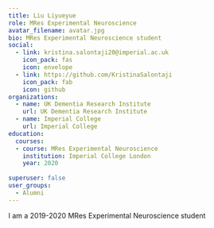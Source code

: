 ```yaml
---
title: Liu Liyueyue
role: MRes Experimental Neuroscience
avatar_filename: avatar.jpg
bio: MRes Experimental Neuroscience student
social:
  - link: kristina.salontaji20@imperial.ac.uk
    icon_pack: fas
    icon: envelope
  - link: https://github.com/KristinaSalontaji
    icon_pack: fab
    icon: github    
organizations:
  - name: UK Dementia Research Institute
    url: UK Dementia Research Institute
  - name: Imperial College
    url: Imperial College
education:
  courses:
  - course: MRes Experimental Neuroscience 
    institution: Imperial College London
    year: 2020
      
superuser: false
user_groups:
  - Alumni
---
```


I am a 2019-2020 MRes Experimental Neuroscience student
